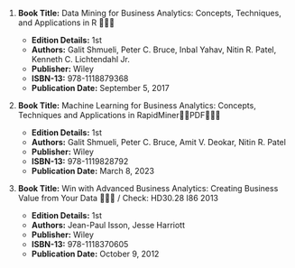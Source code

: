 1. **Book Title:** Data Mining for Business Analytics: Concepts, Techniques, and Applications in R 📒🔐✅
   - **Edition Details:** 1st
   - **Authors:** Galit Shmueli, Peter C. Bruce, Inbal Yahav, Nitin R. Patel, Kenneth C. Lichtendahl Jr.
   - **Publisher:** Wiley
   - **ISBN-13:** 978-1118879368
   - **Publication Date:** September 5, 2017

2. **Book Title:** Machine Learning for Business Analytics: Concepts, Techniques and Applications in RapidMiner🚨🚨PDF🚨🚨🚨
   - **Edition Details:** 1st
   - **Authors:** Galit Shmueli, Peter C. Bruce, Amit V. Deokar, Nitin R. Patel 
   - **Publisher:** Wiley
   - **ISBN-13:** 978-1119828792
   - **Publication Date:** March 8, 2023





6. **Book Title:** Win with Advanced Business Analytics: Creating Business Value from Your Data 📒🔐✅ / Check: HD30.28 I86 2013
   - **Edition Details:** 1st
   - **Authors:** Jean-Paul Isson, Jesse Harriott
   - **Publisher:** Wiley
   - **ISBN-13:** 978-1118370605
   - **Publication Date:** October 9, 2012
